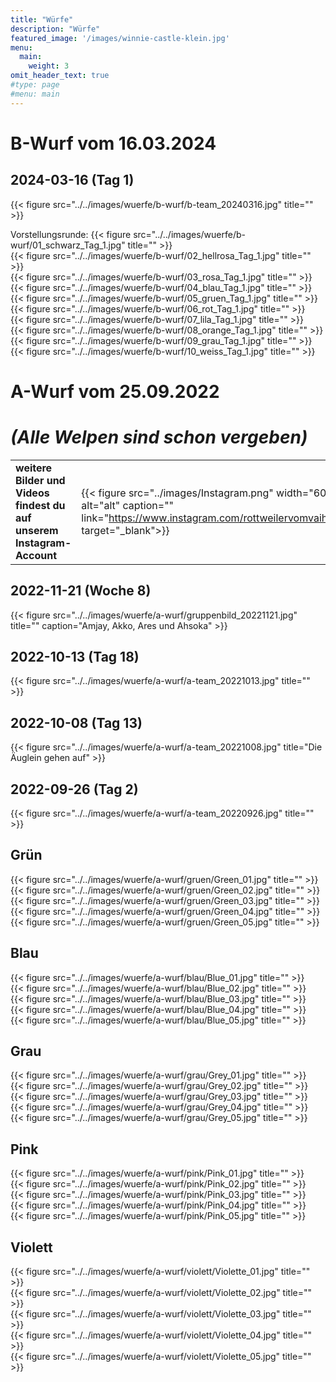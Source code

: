 ```yaml
---
title: "Würfe"
description: "Würfe"
featured_image: '/images/winnie-castle-klein.jpg'
menu:
  main:
    weight: 3
omit_header_text: true
#type: page
#menu: main
---
```


# B-Wurf vom 16.03.2024  

## 2024-03-16 (Tag 1)
{{< figure src="../../images/wuerfe/b-wurf/b-team_20240316.jpg" title="" >}}

Vorstellungsrunde:
{{< figure src="../../images/wuerfe/b-wurf/01_schwarz_Tag_1.jpg" title="" >}}  
{{< figure src="../../images/wuerfe/b-wurf/02_hellrosa_Tag_1.jpg" title="" >}}  
{{< figure src="../../images/wuerfe/b-wurf/03_rosa_Tag_1.jpg" title="" >}}  
{{< figure src="../../images/wuerfe/b-wurf/04_blau_Tag_1.jpg" title="" >}}  
{{< figure src="../../images/wuerfe/b-wurf/05_gruen_Tag_1.jpg" title="" >}}  
{{< figure src="../../images/wuerfe/b-wurf/06_rot_Tag_1.jpg" title="" >}}  
{{< figure src="../../images/wuerfe/b-wurf/07_lila_Tag_1.jpg" title="" >}}  
{{< figure src="../../images/wuerfe/b-wurf/08_orange_Tag_1.jpg" title="" >}}  
{{< figure src="../../images/wuerfe/b-wurf/09_grau_Tag_1.jpg" title="" >}}  
{{< figure src="../../images/wuerfe/b-wurf/10_weiss_Tag_1.jpg" title="" >}}  


# A-Wurf vom 25.09.2022
# *(Alle Welpen sind schon vergeben)*


|   |   |
|---|---|
| **weitere Bilder und Videos findest du auf unserem Instagram-Account** | {{< figure src="../images/Instagram.png" width="60px" title="" alt="alt" caption="" link="https://www.instagram.com/rottweilervomvaihingerschloss/" target="_blank">}} |

## 2022-11-21 (Woche 8)
{{< figure src="../../images/wuerfe/a-wurf/gruppenbild_20221121.jpg" title="" caption="Amjay, Akko, Ares und Ahsoka" >}}  

## 2022-10-13 (Tag 18)
{{< figure src="../../images/wuerfe/a-wurf/a-team_20221013.jpg" title="" >}}  

## 2022-10-08 (Tag 13)
{{< figure src="../../images/wuerfe/a-wurf/a-team_20221008.jpg" title="Die Äuglein gehen auf" >}}  

## 2022-09-26 (Tag 2)
{{< figure src="../../images/wuerfe/a-wurf/a-team_20220926.jpg" title="" >}}  

## Grün

{{< figure src="../../images/wuerfe/a-wurf/gruen/Green_01.jpg" title="" >}}  
{{< figure src="../../images/wuerfe/a-wurf/gruen/Green_02.jpg" title="" >}}  
{{< figure src="../../images/wuerfe/a-wurf/gruen/Green_03.jpg" title="" >}}  
{{< figure src="../../images/wuerfe/a-wurf/gruen/Green_04.jpg" title="" >}}  
{{< figure src="../../images/wuerfe/a-wurf/gruen/Green_05.jpg" title="" >}} 

## Blau

{{< figure src="../../images/wuerfe/a-wurf/blau/Blue_01.jpg" title="" >}}  
{{< figure src="../../images/wuerfe/a-wurf/blau/Blue_02.jpg" title="" >}}  
{{< figure src="../../images/wuerfe/a-wurf/blau/Blue_03.jpg" title="" >}}  
{{< figure src="../../images/wuerfe/a-wurf/blau/Blue_04.jpg" title="" >}}  
{{< figure src="../../images/wuerfe/a-wurf/blau/Blue_05.jpg" title="" >}}  

## Grau

{{< figure src="../../images/wuerfe/a-wurf/grau/Grey_01.jpg" title="" >}}  
{{< figure src="../../images/wuerfe/a-wurf/grau/Grey_02.jpg" title="" >}}  
{{< figure src="../../images/wuerfe/a-wurf/grau/Grey_03.jpg" title="" >}}  
{{< figure src="../../images/wuerfe/a-wurf/grau/Grey_04.jpg" title="" >}}  
{{< figure src="../../images/wuerfe/a-wurf/grau/Grey_05.jpg" title="" >}}  

## Pink

{{< figure src="../../images/wuerfe/a-wurf/pink/Pink_01.jpg" title="" >}}  
{{< figure src="../../images/wuerfe/a-wurf/pink/Pink_02.jpg" title="" >}}  
{{< figure src="../../images/wuerfe/a-wurf/pink/Pink_03.jpg" title="" >}}  
{{< figure src="../../images/wuerfe/a-wurf/pink/Pink_04.jpg" title="" >}}  
{{< figure src="../../images/wuerfe/a-wurf/pink/Pink_05.jpg" title="" >}}  

## Violett

{{< figure src="../../images/wuerfe/a-wurf/violett/Violette_01.jpg" title="" >}}  
{{< figure src="../../images/wuerfe/a-wurf/violett/Violette_02.jpg" title="" >}}  
{{< figure src="../../images/wuerfe/a-wurf/violett/Violette_03.jpg" title="" >}}  
{{< figure src="../../images/wuerfe/a-wurf/violett/Violette_04.jpg" title="" >}}  
{{< figure src="../../images/wuerfe/a-wurf/violett/Violette_05.jpg" title="" >}}  
